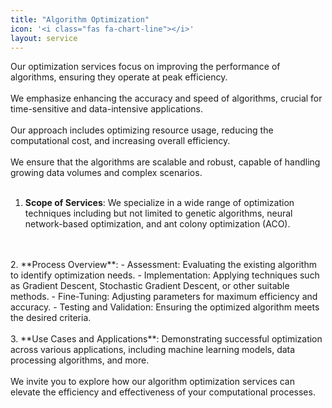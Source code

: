 ```yaml
---
title: "Algorithm Optimization"
icon: '<i class="fas fa-chart-line"></i>'
layout: service
---
```


Our optimization services focus on improving the performance of algorithms, ensuring they operate at peak efficiency.
<br/>
<br/>
We emphasize enhancing the accuracy and speed of algorithms, crucial for time-sensitive and data-intensive applications.
<br/>
<br/>
Our approach includes optimizing resource usage, reducing the computational cost, and increasing overall efficiency.
<br/>
<br/>
We ensure that the algorithms are scalable and robust, capable of handling growing data volumes and complex scenarios.
<br/>
<br/>
1. **Scope of Services**: We specialize in a wide range of optimization techniques including but not limited to genetic algorithms, neural network-based optimization, and ant colony optimization (ACO).
<br/>
<br/>
2. **Process Overview**:
   - Assessment: Evaluating the existing algorithm to identify optimization needs.
   - Implementation: Applying techniques such as Gradient Descent, Stochastic Gradient Descent, or other suitable methods.
   - Fine-Tuning: Adjusting parameters for maximum efficiency and accuracy.
   - Testing and Validation: Ensuring the optimized algorithm meets the desired criteria.
<br/>
<br/>
3. **Use Cases and Applications**: Demonstrating successful optimization across various applications, including machine learning models, data processing algorithms, and more.
<br/>
<br/>
We invite you to explore how our algorithm optimization services can elevate the efficiency and effectiveness of your computational processes.
